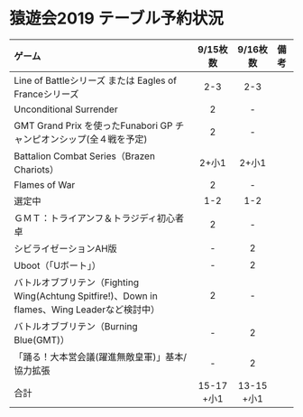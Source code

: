 # 猿遊会2019 テーブル予約状況

|ゲーム|9/15枚数|9/16枚数|備考|
|:----|:----:|:----:|:----|
|Line of Battleシリーズ または Eagles of Franceシリーズ|2-3|2-3||
|Unconditional Surrender|2|-||
|GMT Grand Prix を使ったFunabori GP チャンピオンシップ(全４戦を予定)|2|-||
|Battalion Combat Series（Brazen Chariots）|2+小1|2+小1||
|Flames of War|2|-||
|選定中|1-2|1-2||
|ＧＭＴ：トライアンフ＆トラジディ初心者卓|2|-||
|シビライゼーションAH版|-|2||
|Uboot（「Uボート」）|-|2||
|バトルオブブリテン（Fighting Wing(Achtung Spitfire!)、Down in flames、Wing Leaderなど検討中）|2|-||
|バトルオブブリテン（Burning Blue(GMT)）|-|2||
|「踊る！大本営会議(躍進無敵皇軍)」基本/協力拡張|-|2||
|合計|15-17 +小1|13-15 +小1||
